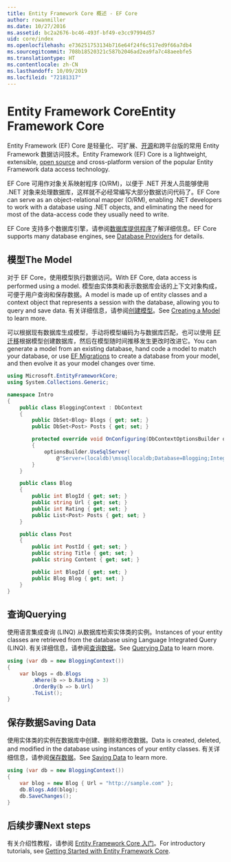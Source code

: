 ```yaml
---
title: Entity Framework Core 概述 - EF Core
author: rowanmiller
ms.date: 10/27/2016
ms.assetid: bc2a2676-bc46-493f-bf49-e3cc97994d57
uid: core/index
ms.openlocfilehash: e736251753134b716e64f24f6c517ed9f66a7db4
ms.sourcegitcommit: 708b18520321c587b2046ad2ea9fa7c48aeebfe5
ms.translationtype: HT
ms.contentlocale: zh-CN
ms.lasthandoff: 10/09/2019
ms.locfileid: "72181317"
---
```

# <a name="entity-framework-core"></a><span data-ttu-id="60e39-102">Entity Framework Core</span><span class="sxs-lookup"><span data-stu-id="60e39-102">Entity Framework Core</span></span>

<span data-ttu-id="60e39-103">Entity Framework (EF) Core 是轻量化、可扩展、[开源](https://github.com/aspnet/EntityFrameworkCore)和跨平台版的常用 Entity Framework 数据访问技术。</span><span class="sxs-lookup"><span data-stu-id="60e39-103">Entity Framework (EF) Core is a lightweight, extensible, [open source](https://github.com/aspnet/EntityFrameworkCore) and cross-platform version of the popular Entity Framework data access technology.</span></span>

<span data-ttu-id="60e39-104">EF Core 可用作对象关系映射程序 (O/RM)，以便于 .NET 开发人员能够使用 .NET 对象来处理数据库，这样就不必经常编写大部分数据访问代码了。</span><span class="sxs-lookup"><span data-stu-id="60e39-104">EF Core can serve as an object-relational mapper (O/RM), enabling .NET developers to work with a database using .NET objects, and eliminating the need for most of the data-access code they usually need to write.</span></span>

<span data-ttu-id="60e39-105">EF Core 支持多个数据库引擎，请参阅[数据库提供程序](providers/index.md)了解详细信息。</span><span class="sxs-lookup"><span data-stu-id="60e39-105">EF Core supports many database engines, see [Database Providers](providers/index.md) for details.</span></span>

## <a name="the-model"></a><span data-ttu-id="60e39-106">模型</span><span class="sxs-lookup"><span data-stu-id="60e39-106">The Model</span></span>

<span data-ttu-id="60e39-107">对于 EF Core，使用模型执行数据访问。</span><span class="sxs-lookup"><span data-stu-id="60e39-107">With EF Core, data access is performed using a model.</span></span> <span data-ttu-id="60e39-108">模型由实体类和表示数据库会话的上下文对象构成，可便于用户查询和保存数据。</span><span class="sxs-lookup"><span data-stu-id="60e39-108">A model is made up of entity classes and a context object that represents a session with the database, allowing you to query and save data.</span></span> <span data-ttu-id="60e39-109">有关详细信息，请参阅[创建模型](modeling/index.md)。</span><span class="sxs-lookup"><span data-stu-id="60e39-109">See [Creating a Model](modeling/index.md) to learn more.</span></span>

<span data-ttu-id="60e39-110">可以根据现有数据库生成模型，手动将模型编码为与数据库匹配，也可以使用 [EF 迁移](managing-schemas/migrations/index.md)根据模型创建数据库，然后在模型随时间推移发生更改时改进它。</span><span class="sxs-lookup"><span data-stu-id="60e39-110">You can generate a model from an existing database, hand code a model to match your database, or use [EF Migrations](managing-schemas/migrations/index.md) to create a database from your model, and then evolve it as your model changes over time.</span></span>

``` csharp
using Microsoft.EntityFrameworkCore;
using System.Collections.Generic;

namespace Intro
{
    public class BloggingContext : DbContext
    {
        public DbSet<Blog> Blogs { get; set; }
        public DbSet<Post> Posts { get; set; }

        protected override void OnConfiguring(DbContextOptionsBuilder optionsBuilder)
        {
            optionsBuilder.UseSqlServer(
                @"Server=(localdb)\mssqllocaldb;Database=Blogging;Integrated Security=True");
        }
    }

    public class Blog
    {
        public int BlogId { get; set; }
        public string Url { get; set; }
        public int Rating { get; set; }
        public List<Post> Posts { get; set; }
    }

    public class Post
    {
        public int PostId { get; set; }
        public string Title { get; set; }
        public string Content { get; set; }

        public int BlogId { get; set; }
        public Blog Blog { get; set; }
    }
}
```

## <a name="querying"></a><span data-ttu-id="60e39-111">查询</span><span class="sxs-lookup"><span data-stu-id="60e39-111">Querying</span></span>

<span data-ttu-id="60e39-112">使用语言集成查询 (LINQ) 从数据库检索实体类的实例。</span><span class="sxs-lookup"><span data-stu-id="60e39-112">Instances of your entity classes are retrieved from the database using Language Integrated Query (LINQ).</span></span> <span data-ttu-id="60e39-113">有关详细信息，请参阅[查询数据](querying/index.md)。</span><span class="sxs-lookup"><span data-stu-id="60e39-113">See [Querying Data](querying/index.md) to learn more.</span></span>

``` csharp
using (var db = new BloggingContext())
{
    var blogs = db.Blogs
        .Where(b => b.Rating > 3)
        .OrderBy(b => b.Url)
        .ToList();
}
```

## <a name="saving-data"></a><span data-ttu-id="60e39-114">保存数据</span><span class="sxs-lookup"><span data-stu-id="60e39-114">Saving Data</span></span>

<span data-ttu-id="60e39-115">使用实体类的实例在数据库中创建、删除和修改数据。</span><span class="sxs-lookup"><span data-stu-id="60e39-115">Data is created, deleted, and modified in the database using instances of your entity classes.</span></span> <span data-ttu-id="60e39-116">有关详细信息，请参阅[保存数据](saving/index.md)。</span><span class="sxs-lookup"><span data-stu-id="60e39-116">See [Saving Data](saving/index.md) to learn more.</span></span>

``` csharp
using (var db = new BloggingContext())
{
    var blog = new Blog { Url = "http://sample.com" };
    db.Blogs.Add(blog);
    db.SaveChanges();
}
```

## <a name="next-steps"></a><span data-ttu-id="60e39-117">后续步骤</span><span class="sxs-lookup"><span data-stu-id="60e39-117">Next steps</span></span>

<span data-ttu-id="60e39-118">有关介绍性教程，请参阅 [Entity Framework Core 入门](get-started/index.md)。</span><span class="sxs-lookup"><span data-stu-id="60e39-118">For introductory tutorials, see [Getting Started with Entity Framework Core](get-started/index.md).</span></span>

